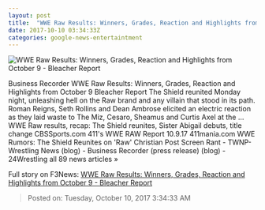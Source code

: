 ```yaml
---
layout: post
title:  "WWE Raw Results: Winners, Grades, Reaction and Highlights from October 9 - Bleacher Report"
date: 2017-10-10 03:34:33Z
categories: google-news-entertaintment
---
```


![WWE Raw Results: Winners, Grades, Reaction and Highlights from October 9 - Bleacher Report](https://img.bleacherreport.net/img/images/photos/003/700/514/3969cf3f611b3a3c1a528c17e0389bff_crop_exact.jpg?w=1200&h=1200&q=75)

Business Recorder WWE Raw Results: Winners, Grades, Reaction and Highlights from October 9 Bleacher Report The Shield reunited Monday night, unleashing hell on the Raw brand and any villain that stood in its path. Roman Reigns, Seth Rollins and Dean Ambrose elicited an electric reaction as they laid waste to The Miz, Cesaro, Sheamus and Curtis Axel at the ... WWE Raw results, recap: The Shield reunites, Sister Abigail debuts, title change CBSSports.com 411's WWE RAW Report 10.9.17 411mania.com WWE Rumors: The Shield Reunites on 'Raw' Christian Post Screen Rant - TWNP-Wrestling News (blog) - Business Recorder (press release) (blog) - 24Wrestling all 89 news articles »


Full story on F3News: [WWE Raw Results: Winners, Grades, Reaction and Highlights from October 9 - Bleacher Report](http://www.f3nws.com/n/ueQQSH)

> Posted on: Tuesday, October 10, 2017 3:34:33 AM
